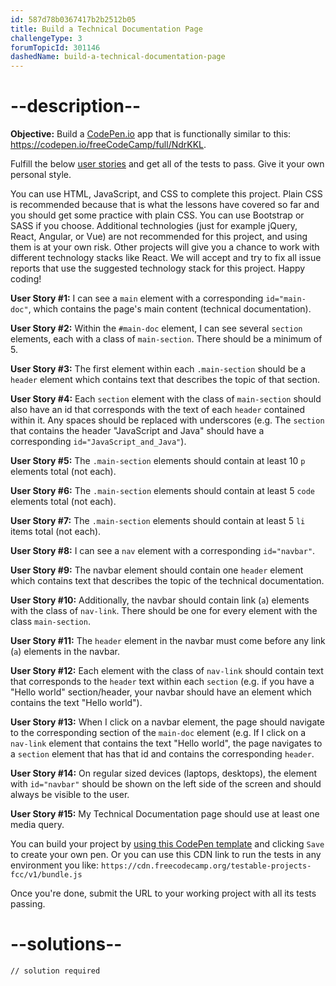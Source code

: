 ```yaml
---
id: 587d78b0367417b2b2512b05
title: Build a Technical Documentation Page
challengeType: 3
forumTopicId: 301146
dashedName: build-a-technical-documentation-page
---
```


# --description--

**Objective:** Build a [CodePen.io](https://codepen.io) app that is functionally similar to this: <https://codepen.io/freeCodeCamp/full/NdrKKL>.

Fulfill the below [user stories](https://en.wikipedia.org/wiki/User_story) and get all of the tests to pass. Give it your own personal style.

You can use HTML, JavaScript, and CSS to complete this project. Plain CSS is recommended because that is what the lessons have covered so far and you should get some practice with plain CSS. You can use Bootstrap or SASS if you choose. Additional technologies (just for example jQuery, React, Angular, or Vue) are not recommended for this project, and using them is at your own risk. Other projects will give you a chance to work with different technology stacks like React. We will accept and try to fix all issue reports that use the suggested technology stack for this project. Happy coding!

**User Story #1:** I can see a `main` element with a corresponding `id="main-doc"`, which contains the page's main content (technical documentation).

**User Story #2:** Within the `#main-doc` element, I can see several `section` elements, each with a class of `main-section`. There should be a minimum of 5.

**User Story #3:** The first element within each `.main-section` should be a `header` element which contains text that describes the topic of that section.

**User Story #4:** Each `section` element with the class of `main-section` should also have an id that corresponds with the text of each `header` contained within it. Any spaces should be replaced with underscores (e.g. The `section` that contains the header "JavaScript and Java" should have a corresponding `id="JavaScript_and_Java"`).

**User Story #5:** The `.main-section` elements should contain at least 10 `p` elements total (not each).

**User Story #6:** The `.main-section` elements should contain at least 5 `code` elements total (not each).

**User Story #7:** The `.main-section` elements should contain at least 5 `li` items total (not each).

**User Story #8:** I can see a `nav` element with a corresponding `id="navbar"`.

**User Story #9:** The navbar element should contain one `header` element which contains text that describes the topic of the technical documentation.

**User Story #10:** Additionally, the navbar should contain link (`a`) elements with the class of `nav-link`. There should be one for every element with the class `main-section`.

**User Story #11:** The `header` element in the navbar must come before any link (`a`) elements in the navbar.

**User Story #12:** Each element with the class of `nav-link` should contain text that corresponds to the `header` text within each `section` (e.g. if you have a "Hello world" section/header, your navbar should have an element which contains the text "Hello world").

**User Story #13:** When I click on a navbar element, the page should navigate to the corresponding section of the `main-doc` element (e.g. If I click on a `nav-link` element that contains the text "Hello world", the page navigates to a `section` element that has that id and contains the corresponding `header`.

**User Story #14:** On regular sized devices (laptops, desktops), the element with `id="navbar"` should be shown on the left side of the screen and should always be visible to the user.

**User Story #15:** My Technical Documentation page should use at least one media query.

You can build your project by <a href='https://codepen.io/pen?template=MJjpwO' target='_blank' rel='nofollow'>using this CodePen template</a> and clicking `Save` to create your own pen. Or you can use this CDN link to run the tests in any environment you like: `https://cdn.freecodecamp.org/testable-projects-fcc/v1/bundle.js`

Once you're done, submit the URL to your working project with all its tests passing.

# --solutions--

```html
// solution required
```
